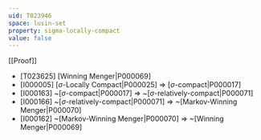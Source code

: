 ```yaml
---
uid: T023946
space: lusin-set
property: sigma-locally-compact
value: false
---
```

[[Proof]]

* [T023625] [Winning Menger|P000069]
* [I000005] [$\sigma$-Locally Compact|P000025] => [$\sigma$-compact|P000017]
* [I000163] ~[$\sigma$-compact|P000017] => ~[$\sigma$-relatively-compact|P000071]
* [I000166] ~[$\sigma$-relatively-compact|P000071] => ~[Markov-Winning Menger|P000070]
* [I000162] ~[Markov-Winning Menger|P000070] => ~[Winning Menger|P000069]

